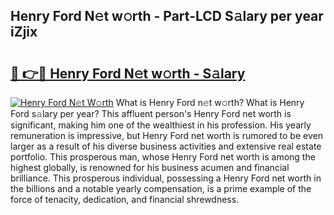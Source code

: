 ## Henry Ford N𝚎t w𝚘rth - Part-LCD S𝚊lary per year iZjix

# <h2><a href="http://gc0eaf.nevu.top/?p=Henry+Ford">🔗 👉🔴 Henry Ford N𝚎t w𝚘rth - S𝚊lary</a></h2>

[![Henry Ford N𝚎t W𝚘rth](https://i.imgur.com/Oavwk0R.jpeg)](http://gc0eaf.nevu.top/?p=Henry+Ford)
What is Henry Ford n𝚎t w𝚘rth? What is Henry Ford s𝚊lary per year?
This affluent person's Henry Ford net worth is significant, making him one of the wealthiest in his profession. His yearly remuneration is impressive, but Henry Ford net worth is rumored to be even larger as a result of his diverse business activities and extensive real estate portfolio. This prosperous man, whose Henry Ford net worth is among the highest globally, is renowned for his business acumen and financial brilliance. This prosperous individual, possessing a Henry Ford net worth in the billions and a notable yearly compensation, is a prime example of the force of tenacity, dedication, and financial shrewdness.
